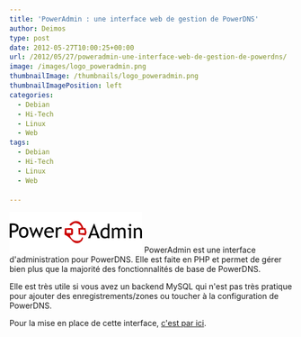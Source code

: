 ```yaml
---
title: 'PowerAdmin : une interface web de gestion de PowerDNS'
author: Deimos
type: post
date: 2012-05-27T10:00:25+00:00
url: /2012/05/27/poweradmin-une-interface-web-de-gestion-de-powerdns/
image: /images/logo_poweradmin.png
thumbnailImage: /thumbnails/logo_poweradmin.png
thumbnailImagePosition: left
categories:
  - Debian
  - Hi-Tech
  - Linux
  - Web
tags:
  - Debian
  - Hi-Tech
  - Linux
  - Web

---
```

![Poweradmin_logo](/images/logo_poweradmin.png)
PowerAdmin est une interface d'administration pour PowerDNS. Elle est faite en PHP et permet de gérer bien plus que la majorité des fonctionnalités de base de PowerDNS.
  
Elle est très utile si vous avez un backend MySQL qui n'est pas très pratique pour ajouter des enregistrements/zones ou toucher à la configuration de PowerDNS.

Pour la mise en place de cette interface, [c'est par ici](http://wiki.deimos.fr/PowerAdmin_:_Une_interface_d%27administration_pour_PowerDNS).